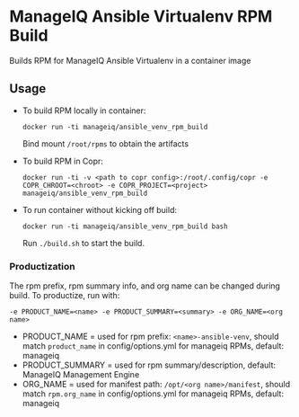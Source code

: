 # ManageIQ Ansible Virtualenv RPM Build

Builds RPM for ManageIQ Ansible Virtualenv in a container image

## Usage

- To build RPM locally in container:

  `docker run -ti manageiq/ansible_venv_rpm_build`

  Bind mount `/root/rpms` to obtain the artifacts

- To build RPM in Copr:

  `docker run -ti -v <path to copr config>:/root/.config/copr -e COPR_CHROOT=<chroot> -e COPR_PROJECT=<project> manageiq/ansible_venv_rpm_build`

- To run container without kicking off build:

  `docker run -ti manageiq/ansible_venv_rpm_build bash`

   Run `./build.sh` to start the build.

### Productization

The rpm prefix, rpm summary info, and org name can be changed during build. To productize, run with:

`-e PRODUCT_NAME=<name> -e PRODUCT_SUMMARY=<summary> -e ORG_NAME=<org name>`

 - PRODUCT_NAME = used for rpm prefix: `<name>-ansible-venv`, should match `product_name` in config/options.yml for manageiq RPMs, default: manageiq
 - PRODUCT_SUMMARY = used for rpm summary/description, default: ManageIQ Management Engine
 - ORG_NAME = used for manifest path: `/opt/<org name>/manifest`, should match `rpm.org_name` in config/options.yml for manageiq RPMs, default: manageiq
